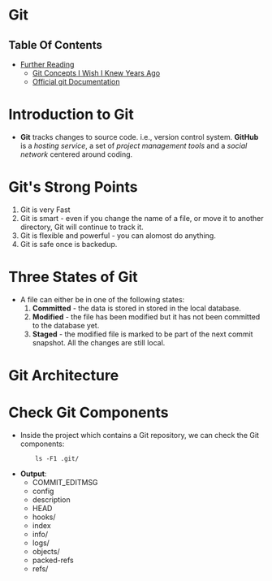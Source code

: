 # Git

## Table Of Contents
- [Further Reading]() 
  - [Git Concepts I Wish I Knew Years Ago](https://dev.to/g_abud/advanced-git-reference-1o9j)
  - [Official git Documentation](https://git-scm.com/docs/gittutorial)

# Introduction to Git
* __Git__ tracks changes to source code. i.e., version control system. __GitHub__ is a _hosting service_, a set of _project management tools_ and a _social network_ centered around coding.

# Git's Strong Points
1. Git is very Fast
2. Git is smart - even if you change the name of a file, or move it to another directory, Git will continue to track it.
3. Git is flexible and powerful - you can alomost do anything.
4. Git is safe once is backedup.

# Three States of Git
* A file can either be in one of the following states:
    1. __Committed__ - the data is stored in stored in the local database.
    2. __Modified__ - the file has been modified but it has not been committed to the database yet.
    3. __Staged__ - the modified file is marked to be part of the next commit snapshot. All the changes are still local.

# Git Architecture

# Check Git Components
* Inside the project which contains a Git repository, we can check the Git components:
    ```git
        ls -F1 .git/
    ```
* __Output__:
  * COMMIT_EDITMSG
  * config
  * description
  * HEAD
  * hooks/
  * index
  * info/
  * logs/
  * objects/
  * packed-refs
  * refs/
